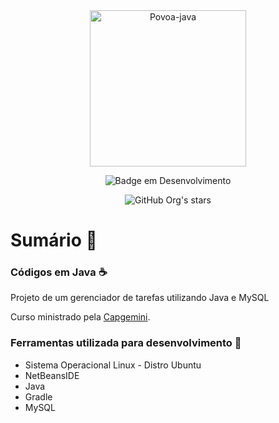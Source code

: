 
<div align="center">
<img align="center" alt="Povoa-java" height="250" width="250" src="https://github.com/devpovoa/DevPovoa/assets/75958253/447062bb-16b9-4a8d-96ae-882a725e6562"">

![Badge em Desenvolvimento](http://img.shields.io/static/v1?label=STATUS&message=EM%20DESENVOLVIMENTO&color=GREEN&style=for-the-badge)

![GitHub Org's stars](https://img.shields.io/github/stars/DevPovoa?style=social)
</div>

# Sumário :bookmark_tabs:
### Códigos em Java :coffee: 

<p>Projeto de um gerenciador de tarefas utilizando Java e MySQL</p>

<p>Curso ministrado pela <a href="https://www.capgemini.com/br-pt/" target="_blank">Capgemini</a>.</p>

### Ferramentas utilizada para desenvolvimento :hammer:

<ul>
    <li>Sistema Operacional Linux - Distro Ubuntu</li>
    <li>NetBeansIDE</li>
    <li>Java</li>
    <li>Gradle</li>
    <li>MySQL</li>
</ul>
